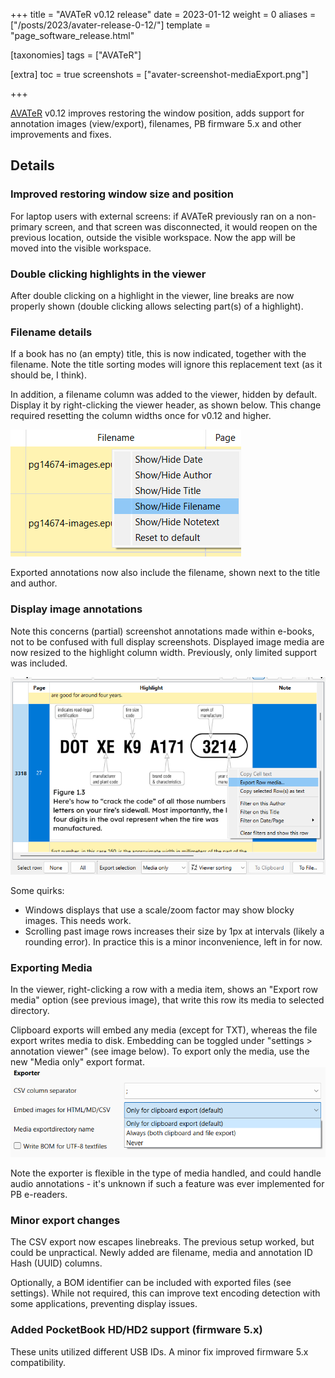 +++
title = "AVATeR v0.12 release"
date = 2023-01-12
weight = 0
aliases = ["/posts/2023/avater-release-0-12/"]
template = "page_software_release.html"

[taxonomies]
tags = ["AVATeR"]

[extra]
toc = true
screenshots = ["avater-screenshot-mediaExport.png"]

+++

[AVATeR](/software/avater/) v0.12 improves restoring the window position, adds support for annotation images (view/export), filenames, PB firmware 5.x and other improvements and fixes.

<!-- more -->

## Details

### Improved restoring window size and position

For laptop users with external screens: if AVATeR previously ran on a non-primary screen, and that screen was disconnected, it would reopen on the previous location, outside the visible workspace. Now the app will be moved into the visible workspace.

### Double clicking highlights in the viewer

After double clicking on a highlight in the viewer, line breaks are now properly shown (double clicking allows selecting part(s) of a highlight).

### Filename details

If a book has no (an empty) title, this is now indicated, together with the filename. Note the title sorting modes will ignore this replacement text (as it should be, I think).

In addition, a filename column was added to the viewer, hidden by default. Display it by right-clicking the viewer header, as shown below. This change required resetting the column widths once for v0.12 and higher.

![](avater-screenshot-showFilename.png)

Exported annotations now also include the filename, shown next to the title and author.

### Display image annotations

Note this concerns (partial) screenshot annotations made within e-books, not to be confused with full display screenshots.
Displayed image media are now resized to the highlight column width. Previously, only limited support was included.

![](avater-screenshot-mediaExport.png)

Some quirks: 
- Windows displays that use a scale/zoom factor may show blocky images. This needs work.
- Scrolling past image rows increases their size by 1px at intervals (likely a rounding error). In practice this is a minor inconvenience, left in for now.

### Exporting Media

In the viewer, right-clicking a row with a media item, shows an "Export row media" option (see previous image), that write this row its media to selected directory.

Clipboard exports will embed any media (except for TXT), whereas the file export writes media to disk. Embedding can be toggled under "settings > annotation viewer" (see image below). To export only the media, use the new "Media only" export format.
![Settings](avater-screenshot-exportSettings.png)

Note the exporter is flexible in the type of media handled, and could handle audio annotations - it's unknown if such a feature was ever implemented for PB e-readers.

### Minor export changes

The CSV export now escapes linebreaks. The previous setup worked, but could be unpractical. Newly added are filename, media and annotation ID Hash (UUID) columns.

Optionally, a BOM identifier can be included with exported files (see settings). While not required, this can improve text encoding detection with some applications, preventing display issues.

### Added PocketBook HD/HD2 support (firmware 5.x)

These units utilized different USB IDs. A minor fix improved firmware 5.x compatibility.
